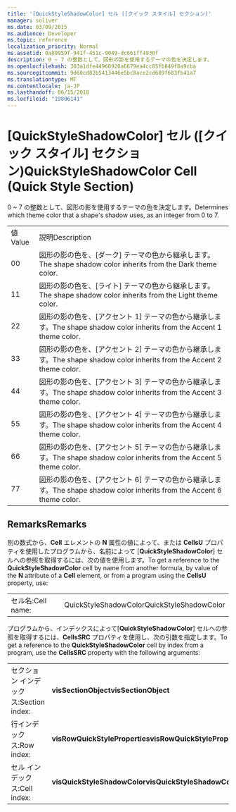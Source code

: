 ```yaml
---
title: '[QuickStyleShadowColor] セル ([クイック スタイル] セクション)'
manager: soliver
ms.date: 03/09/2015
ms.audience: Developer
ms.topic: reference
localization_priority: Normal
ms.assetid: 0a80959f-941f-451c-9049-dc661ff4930f
description: 0 ~ 7 の整数として、図形の影を使用するテーマの色を決定します。
ms.openlocfilehash: 303a1dfe44960920a6679ea4cc85fb849f8a9cba
ms.sourcegitcommit: 9d60cd82b5413446e5bc8ace2cd689f683fb41a7
ms.translationtype: MT
ms.contentlocale: ja-JP
ms.lasthandoff: 06/15/2018
ms.locfileid: "19806141"
---
```

# <a name="quickstyleshadowcolor-cell-quick-style-section"></a><span data-ttu-id="e7f6d-103">[QuickStyleShadowColor] セル ([クイック スタイル] セクション)</span><span class="sxs-lookup"><span data-stu-id="e7f6d-103">QuickStyleShadowColor Cell (Quick Style Section)</span></span>

<span data-ttu-id="e7f6d-104">0 ~ 7 の整数として、図形の影を使用するテーマの色を決定します。</span><span class="sxs-lookup"><span data-stu-id="e7f6d-104">Determines which theme color that a shape's shadow uses, as an integer from 0 to 7.</span></span>
  
|||
|:-----|:-----|
|<span data-ttu-id="e7f6d-105">値</span><span class="sxs-lookup"><span data-stu-id="e7f6d-105">Value</span></span>  <br/> |<span data-ttu-id="e7f6d-106">説明</span><span class="sxs-lookup"><span data-stu-id="e7f6d-106">Description</span></span>  <br/> |
|<span data-ttu-id="e7f6d-107">0</span><span class="sxs-lookup"><span data-stu-id="e7f6d-107">0</span></span>  <br/> |<span data-ttu-id="e7f6d-108">図形の影の色を、[ダーク] テーマの色から継承します。</span><span class="sxs-lookup"><span data-stu-id="e7f6d-108">The shape shadow color inherits from the Dark theme color.</span></span>  <br/> |
|<span data-ttu-id="e7f6d-109">1</span><span class="sxs-lookup"><span data-stu-id="e7f6d-109">1</span></span>  <br/> |<span data-ttu-id="e7f6d-110">図形の影の色を、[ライト] テーマの色から継承します。</span><span class="sxs-lookup"><span data-stu-id="e7f6d-110">The shape shadow color inherits from the Light theme color.</span></span>  <br/> |
|<span data-ttu-id="e7f6d-111">2</span><span class="sxs-lookup"><span data-stu-id="e7f6d-111">2</span></span>  <br/> |<span data-ttu-id="e7f6d-112">図形の影の色を、[アクセント 1] テーマの色から継承します。</span><span class="sxs-lookup"><span data-stu-id="e7f6d-112">The shape shadow color inherits from the Accent 1 theme color.</span></span>  <br/> |
|<span data-ttu-id="e7f6d-113">3</span><span class="sxs-lookup"><span data-stu-id="e7f6d-113">3</span></span>  <br/> |<span data-ttu-id="e7f6d-114">図形の影の色を、[アクセント 2] テーマの色から継承します。</span><span class="sxs-lookup"><span data-stu-id="e7f6d-114">The shape shadow color inherits from the Accent 2 theme color.</span></span>  <br/> |
|<span data-ttu-id="e7f6d-115">4</span><span class="sxs-lookup"><span data-stu-id="e7f6d-115">4</span></span>  <br/> |<span data-ttu-id="e7f6d-116">図形の影の色を、[アクセント 3] テーマの色から継承します。</span><span class="sxs-lookup"><span data-stu-id="e7f6d-116">The shape shadow color inherits from the Accent 3 theme color.</span></span>  <br/> |
|<span data-ttu-id="e7f6d-117">5</span><span class="sxs-lookup"><span data-stu-id="e7f6d-117">5</span></span>  <br/> |<span data-ttu-id="e7f6d-118">図形の影の色を、[アクセント 4] テーマの色から継承します。</span><span class="sxs-lookup"><span data-stu-id="e7f6d-118">The shape shadow color inherits from the Accent 4 theme color.</span></span>  <br/> |
|<span data-ttu-id="e7f6d-119">6</span><span class="sxs-lookup"><span data-stu-id="e7f6d-119">6</span></span>  <br/> |<span data-ttu-id="e7f6d-120">図形の影の色を、[アクセント 5] テーマの色から継承します。</span><span class="sxs-lookup"><span data-stu-id="e7f6d-120">The shape shadow color inherits from the Accent 5 theme color.</span></span>  <br/> |
|<span data-ttu-id="e7f6d-121">7</span><span class="sxs-lookup"><span data-stu-id="e7f6d-121">7</span></span>  <br/> |<span data-ttu-id="e7f6d-122">図形の影の色を、[アクセント 6] テーマの色から継承します。</span><span class="sxs-lookup"><span data-stu-id="e7f6d-122">The shape shadow color inherits from the Accent 6 theme color.</span></span>  <br/> |
   
## <a name="remarks"></a><span data-ttu-id="e7f6d-123">Remarks</span><span class="sxs-lookup"><span data-stu-id="e7f6d-123">Remarks</span></span>

<span data-ttu-id="e7f6d-124">別の数式から、**Cell** エレメントの **N** 属性の値によって、または **CellsU** プロパティを使用したプログラムから、名前によって [**QuickStyleShadowColor**] セルへの参照を取得するには、次の値を使用します。</span><span class="sxs-lookup"><span data-stu-id="e7f6d-124">To get a reference to the **QuickStyleShadowColor** cell by name from another formula, by value of the **N** attribute of a **Cell** element, or from a program using the **CellsU** property, use:</span></span> 
  
|||
|:-----|:-----|
| <span data-ttu-id="e7f6d-125">セル名:</span><span class="sxs-lookup"><span data-stu-id="e7f6d-125">Cell name:</span></span>  <br/> | <span data-ttu-id="e7f6d-126">QuickStyleShadowColor</span><span class="sxs-lookup"><span data-stu-id="e7f6d-126">QuickStyleShadowColor</span></span>  <br/> |
   
<span data-ttu-id="e7f6d-127">プログラムから、インデックスによって[**QuickStyleShadowColor**] セルへの参照を取得するには、**CellsSRC** プロパティを使用し、次の引数を指定します。</span><span class="sxs-lookup"><span data-stu-id="e7f6d-127">To get a reference to the **QuickStyleShadowColor** cell by index from a program, use the **CellsSRC** property with the following arguments:</span></span> 
  
|||
|:-----|:-----|
| <span data-ttu-id="e7f6d-128">セクション インデックス:</span><span class="sxs-lookup"><span data-stu-id="e7f6d-128">Section index:</span></span>  <br/> |<span data-ttu-id="e7f6d-129">**visSectionObject**</span><span class="sxs-lookup"><span data-stu-id="e7f6d-129">**visSectionObject**</span></span> <br/> |
| <span data-ttu-id="e7f6d-130">行インデックス:</span><span class="sxs-lookup"><span data-stu-id="e7f6d-130">Row index:</span></span>  <br/> |<span data-ttu-id="e7f6d-131">**visRowQuickStyleProperties**</span><span class="sxs-lookup"><span data-stu-id="e7f6d-131">**visRowQuickStyleProperties**</span></span> <br/> |
| <span data-ttu-id="e7f6d-132">セル インデックス:</span><span class="sxs-lookup"><span data-stu-id="e7f6d-132">Cell index:</span></span>  <br/> |<span data-ttu-id="e7f6d-133">**visQuickStyleShadowColor**</span><span class="sxs-lookup"><span data-stu-id="e7f6d-133">**visQuickStyleShadowColor**</span></span> <br/> |
   

